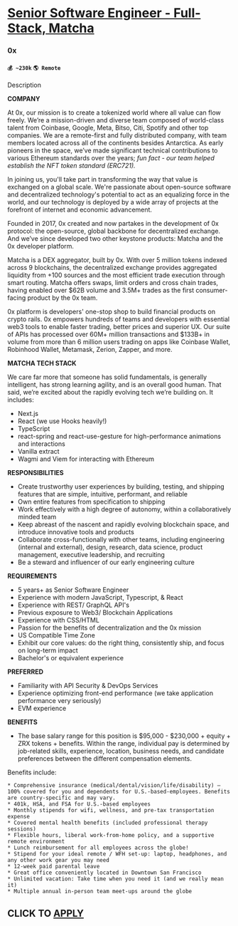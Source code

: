 # [Senior Software Engineer - Full-Stack, Matcha](https://www.remotewlb.com/apply/senior-software-engineer-full-stack-matcha-85359)  
### 0x  
#### `💰 ~230k` `🌎 Remote`  

Description

**COMPANY**

At 0x, our mission is to create a tokenized world where all value can flow freely. We’re a mission-driven and diverse team composed of world-class talent from Coinbase, Google, Meta, Bitso, Citi, Spotify and other top companies. We are a remote-first and fully distributed company, with team members located across all of the continents besides Antarctica. As early pioneers in the space, we’ve made significant technical contributions to various Ethereum standards over the years; _fun fact - our team helped establish the NFT token standard (ERC721)._

In joining us, you'll take part in transforming the way that value is exchanged on a global scale. We're passionate about open-source software and decentralized technology's potential to act as an equalizing force in the world, and our technology is deployed by a wide array of projects at the forefront of internet and economic advancement.

Founded in 2017, 0x created and now partakes in the development of 0x protocol: the open-source, global backbone for decentralized exchange. And we’ve since developed two other keystone products: Matcha and the 0x developer platform.

Matcha is a DEX aggregator, built by 0x. With over 5 million tokens indexed across 9 blockchains, the decentralized exchange provides aggregated liquidity from +100 sources and the most efficient trade execution through smart routing. Matcha offers swaps, limit orders and cross chain trades, having enabled over $62B volume and 3.5M+ trades as the first consumer-facing product by the 0x team.

0x platform is developers' one-stop shop to build financial products on crypto rails. 0x empowers hundreds of teams and developers with essential web3 tools to enable faster trading, better prices and superior UX. Our suite of APIs has processed over 60M+ million transactions and $133B+ in volume from more than 6 million users trading on apps like Coinbase Wallet, Robinhood Wallet, Metamask, Zerion, Zapper, and more.

**MATCHA TECH STACK**

We care far more that someone has solid fundamentals, is generally intelligent, has strong learning agility, and is an overall good human. That said, we’re excited about the rapidly evolving tech we’re building on. It includes:

  * Next.js
  * React (we use Hooks heavily!)
  * TypeScript
  * react-spring and react-use-gesture for high-performance animations and interactions
  * Vanilla extract
  * Wagmi and Viem for interacting with Ethereum

**RESPONSIBILITIES**

  * Create trustworthy user experiences by building, testing, and shipping features that are simple, intuitive, performant, and reliable
  * Own entire features from specification to shipping
  * Work effectively with a high degree of autonomy, within a collaboratively minded team
  * Keep abreast of the nascent and rapidly evolving blockchain space, and introduce innovative tools and products
  * Collaborate cross-functionally with other teams, including engineering (internal and external), design, research, data science, product management, executive leadership, and recruiting
  * Be a steward and influencer of our early engineering culture

**REQUIREMENTS**

  * 5 years+ as Senior Software Engineer
  * Experience with modern JavaScript, Typescript, & React
  * Experience with REST/ GraphQL API's
  * Previous exposure to Web3/ Blockchain Applications
  * Experience with CSS/HTML
  * Passion for the benefits of decentralization and the 0x mission
  * US Compatible Time Zone
  * Exhibit our core values: do the right thing, consistently ship, and focus on long-term impact
  * Bachelor's or equivalent experience

**PREFERRED**

  * Familiarity with API Security & DevOps Services
  * Experience optimizing front-end performance (we take application performance very seriously)
  * EVM experience

**BENEFITS**

  * The base salary range for this position is $95,000 - $230,000 + equity + ZRX tokens + benefits. Within the range, individual pay is determined by job-related skills, experience, location, business needs, and candidate preferences between the different compensation elements.

Benefits include:

    * Comprehensive insurance (medical/dental/vision/life/disability) — 100% covered for you and dependents for U.S.-based-employees. Benefits are country-specific and may vary.
    * 401k, HSA, and FSA for U.S.-based employees
    * Monthly stipends for wifi, wellness, and pre-tax transportation expense
    * Covered mental health benefits (included professional therapy sessions)
    * Flexible hours, liberal work-from-home policy, and a supportive remote environment
    * Lunch reimbursement for all employees across the globe!
    * Stipend for your ideal remote / WFH set-up: laptop, headphones, and any other work gear you may need
    * 12-week paid parental leave
    * Great office conveniently located in Downtown San Francisco
    * Unlimited vacation: Take time when you need it (and we really mean it)
    * Multiple annual in-person team meet-ups around the globe

  
## CLICK TO [APPLY](https://www.remotewlb.com/apply/senior-software-engineer-full-stack-matcha-85359)

